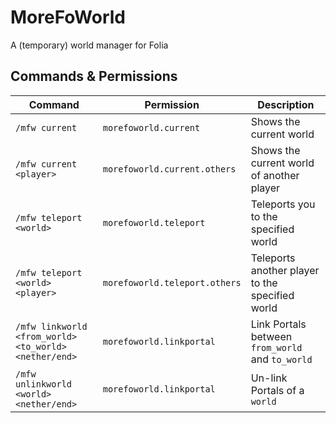 # MoreFoWorld

A (temporary) world manager for Folia

## Commands & Permissions

| Command                                               | Permission                    | Description                                      |
|-------------------------------------------------------|-------------------------------|--------------------------------------------------|
| `/mfw current`                                        | `morefoworld.current`         | Shows the current world                          |
| `/mfw current <player>`                               | `morefoworld.current.others`  | Shows the current world of another player        |
| `/mfw teleport <world>`                               | `morefoworld.teleport`        | Teleports you to the specified world             |
| `/mfw teleport <world> <player>`                      | `morefoworld.teleport.others` | Teleports another player to the specified world  |
| `/mfw linkworld <from_world> <to_world> <nether/end>` | `morefoworld.linkportal`      | Link Portals between `from_world` and `to_world` |
| `/mfw unlinkworld <world> <nether/end>`               | `morefoworld.linkportal`      | Un-link Portals of a `world`                     |